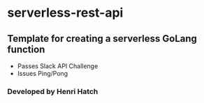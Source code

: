 # serverless-rest-api
## Template for creating a serverless GoLang function
- Passes Slack API Challenge
- Issues Ping/Pong

### Developed by Henri Hatch

